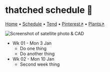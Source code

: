 # thatched schedule 📆

[Home](https://grwd.uk/thatched/) • [Schedule](https://grwd.uk/thatched/schedule) • [Tend](https://grwd.uk/thatched/tend) • [Pinterest↗](https://pinterest.co.uk/NatureWorksGarden/thatched) • [Plants↗](https://bit.ly/thatched-plants)

![Screenshot of satellite photo & CAD](https://res.cloudinary.com/growdigital/image/upload/w_320/v1637764609/clifftop/clifftop-0.6-screenshot.jpg)

* Wk 01 - Mon 3 Jan
    * Do one thing
    * Do another thing
* Wk 02 - Mon 10 Jan
    * Second week thing

